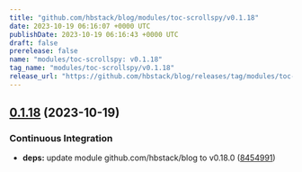 ```yaml
---
title: "github.com/hbstack/blog/modules/toc-scrollspy/v0.1.18"
date: 2023-10-19 06:16:07 +0000 UTC
publishDate: 2023-10-19 06:16:43 +0000 UTC
draft: false
prerelease: false
name: "modules/toc-scrollspy: v0.1.18"
tag_name: "modules/toc-scrollspy/v0.1.18"
release_url: "https://github.com/hbstack/blog/releases/tag/modules/toc-scrollspy/v0.1.18"
---
```


## [0.1.18](https://github.com/hbstack/blog/compare/modules/toc-scrollspy/v0.1.17...modules/toc-scrollspy/v0.1.18) (2023-10-19)


### Continuous Integration

* **deps:** update module github.com/hbstack/blog to v0.18.0 ([8454991](https://github.com/hbstack/blog/commit/84549916c81e1169ddb29adc93446a7794b6af26))

